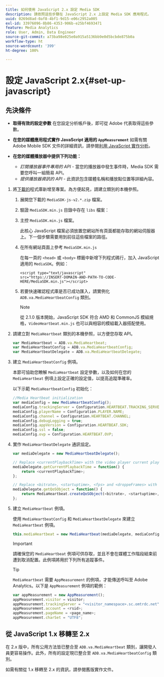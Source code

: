 ```yaml
---
title: 如何使用 JavaScript 2.x 設定 Media SDK
description: 請依照這些步驟在 JavaScript 2.x 上設定 Media SDK 應用程式。
uuid: 0269d8ad-0af8-4bf1-9d15-e06c2952a005
exl-id: 33976096-8b86-4353-906b-e25bf4693471
feature: Media Analytics
role: User, Admin, Data Engineer
source-git-commit: a73ba98e025e0a915a5136bb9e0d5bcbde875b0a
workflow-type: ht
source-wordcount: '399'
ht-degree: 100%

---
```


# 設定 JavaScript 2.x{#set-up-javascript}

## 先決條件

* **取得有效的設定參數**
在您設定分析帳戶後，即可從 Adobe 代表取得這些參數。
* **在您的媒體應用程式實作 JavaScript 適用的 `AppMeasurement`**
如需有關 Adobe Mobile SDK 文件的詳細資訊，請參閱[利用 JavaScript 實作分析](https://experienceleague.adobe.com/docs/analytics/implementation/js/overview.html?lang=zh-Hant)。

* **在您的媒體播放器中提供下列功能：**

   * *訂閱播放器事件專用的 API* - 當您的播放器中發生事件時，Media SDK 需要您呼叫一組簡易 API。
   * *提供播放器資訊的 API* - 此資訊包含媒體名稱和播放點位置等詳細內容。

1. 將[下載的](/help/getting-started/download-sdks.md)程式庫新增至專案。為方便起見，請建立類別的本機參照。

   1. 展開您下載的 `MediaSDK-js-v2.*.zip` 檔案。
   1. 驗證 `MediaSDK.min.js` 目錄中存在 `libs` 檔案：

   1. 主控 `MediaSDK.min.js` 檔案。

      此核心 JavaScript 檔案必須放置您網站所有頁面都能存取的網站伺服器上。下一個步驟需要用到前往這些檔案的路徑。

   1. 在所有網站頁面上參考 `MediaSDK.min.js`

      在每一頁的 `<head>` 或 `<body>` 標籤中新增下列程式碼行，加入 JavaScript 適用的 `MediaSDK`。例如：

      ```
      <script type="text/javascript"
      src="https://INSERT-DOMAIN-AND-PATH-TO-CODE-HERE/MediaSDK.min.js"></script>
      ```

   1. 若要快速確認程式庫是否已成功匯入，請實例化 `ADB.va.MediaHeartbeatConfig` 類別。

      >[!NOTE]
      >
      >從 2.1.0 版本開始，JavaScript SDK 符合 AMD 和 CommonJS 模組規格，`VideoHeartbeat.min.js` 也可以與相容的模組載入器搭配使用。

1. 請建立對 `MediaHeartbeat` 類別的本機參照，以方便您存取 API。

   ```js
   var MediaHeartbeat = ADB.va.MediaHeartbeat;
   var MediaHeartbeatConfig = ADB.va.MediaHeartbeatConfig;
   var MediaHeartbeatDelegate = ADB.va.MediaHeartbeatDelegate;
   ```

1. 建立 `MediaHeartbeatConfig` 例項。

   本節可協助您瞭解 `MediaHeartbeat` 設定參數，以及如何在您的 `MediaHeartbeat` 例項上設定正確的設定值，以提高追蹤準確率。

   以下示範 `MediaHeartbeatConfig` 初始化：

   ```js
   //Media Heartbeat initialization
   var mediaConfig = new MediaHeartbeatConfig();
   mediaConfig.trackingServer = Configuration.HEARTBEAT.TRACKING_SERVER;
   mediaConfig.playerName = Configuration.PLAYER.NAME;
   mediaConfig.channel = Configuration.HEARTBEAT.CHANNEL;
   mediaConfig.debugLogging = true;
   mediaConfig.appVersion = Configuration.HEARTBEAT.SDK;
   mediaConfig.ssl = false;
   mediaConfig.ovp = Configuration.HEARTBEAT.OVP;
   ```

1. 實作 `MediaHeartbeatDelegate` 通訊協定。

   ```js
   var mediaDelegate = new MediaHeartbeatDelegate();
   
   // Replace <currentPlaybackTime> with the video player current playback time
   mediaDelegate.getCurrentPlaybackTime = function() {
       return <currentPlaybackTime>;
   };
   
   // Replace <bitrate>, <startuptime>, <fps> and <droppeFrames> with the current playback QoS values.  
   mediaDelegate.getQoSObject = function() {
       return MediaHeartbeat.createQoSObject(<bitrate>, <startuptime>, <fps>, <droppedFrames>);
   };
   ```

1. 建立 `MediaHeartbeat` 例項。

   使用 `MediaHeartbeatConfig` 和 `MediaHeartbeatDelegate` 來建立 `MediaHeartbeat` 例項。

   ```js
   this.mediaHeartbeat = new MediaHeartbeat(mediaDelegate, mediaConfig, appMeasurement);
   ```

   >[!IMPORTANT]
   >
   >請確保您的 `MediaHeartbeat` 例項可供存取，並且不會在媒體工作階段結束前遭到取消配置。此例項將用於下列所有追蹤事件。

   >[!TIP]
   >
   >`MediaHeartbeat` 需要 `AppMeasurement` 的例項，才能傳送呼叫至 Adobe Analytics。以下是 `AppMeasurement` 例項的範例：

   ```js
   var appMeasurement = new AppMeasurement();
   appMeasurement.visitor = visitor;
   appMeasurement.trackingServer = "<visitor_namespace>.sc.omtrdc.net";
   appMeasurement.account = <rsid>;
   appMeasurement.pageName = <page_name>;
   appMeasurement.charSet = "UTF­8";
   ```

## 從 JavaScript 1.x 移轉至 2.x

在 2.x 版中，所有公用方法皆已整合至 `ADB.va.MediaHeartbeat` 類別，讓開發人員更容易操作。此外，所有的設定現已整合至 `ADB.va.MediaHeartbeatConfig` 類別。

如需有關從 1.x 移轉至 2.x 的資訊，請參閱舊版實作文件。

